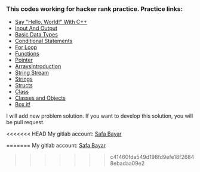 ### This codes working for hacker rank practice. Practice links:


- [Say "Hello, World!" With C++](https://github.com/rection/HackerRank/tree/update/c%2B%2B/HackerRank/c%2B%2B/SayHello%2CWorld!WithC%2B%2B)
- [Input And Output](https://github.com/rection/HackerRank/tree/update/c%2B%2B/HackerRank/c%2B%2B/InputandOutput)
- [Basic Data Types](https://github.com/rection/HackerRank/tree/update/c%2B%2B/HackerRank/c%2B%2B/BasicDataTypes)
- [Conditional Statements](https://github.com/rection/HackerRank/tree/update/c%2B%2B/HackerRank/c%2B%2B/ConditionalStatements)
- [For Loop](https://github.com/rection/HackerRank/tree/update/c%2B%2B/HackerRank/c%2B%2B/ForLoop)
- [Functions](https://github.com/rection/HackerRank/tree/update/c%2B%2B/HackerRank/c%2B%2B/Functions)
- [Pointer](https://github.com/rection/HackerRank/tree/update/c%2B%2B/HackerRank/c%2B%2B/Pointer)
- [ArraysIntroduction](https://github.com/rection/HackerRank/tree/update/c%2B%2B/HackerRank/c%2B%2B/ArraysIntroduction)
- [String Stream](https://github.com/rection/HackerRank/tree/update/c%2B%2B/HackerRank/c%2B%2B/StringStream)
- [Strings](https://github.com/rection/HackerRank/tree/update/c%2B%2B/HackerRank/c%2B%2B/Strings)
- [Structs](https://github.com/rection/HackerRank/tree/update/c%2B%2B/HackerRank/c%2B%2B/Structs)
- [Class](https://github.com/rection/HackerRank/tree/update/c%2B%2B/HackerRank/c%2B%2B/Class)
- [Classes and Objects](https://github.com/rection/HackerRank/tree/update/c%2B%2B/HackerRank/c%2B%2B/ClassAndObjects)
- [Box it!](https://github.com/rection/HackerRank/tree/update/c%2B%2B/HackerRank/c%2B%2B/BoxIt)


I will add new problem solution. If you want to develop this solution, you will be pull request.


<<<<<<< HEAD
My gitlab account: [Safa Bayar](https://gitlab.com/rection)

=======
My gitlab account: [Safa Bayar](https://gitlab.com/rection)  
>>>>>>> c41460fda549d198fd9efe18f26848ebadaa09e2
